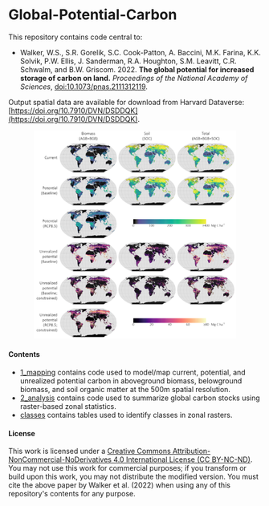 # Global-Potential-Carbon

This repository contains code central to:

* Walker, W.S., S.R. Gorelik, S.C. Cook-Patton, A. Baccini, M.K. Farina, K.K. Solvik, P.W. Ellis, J. Sanderman, R.A. Houghton, S.M. Leavitt, C.R. Schwalm, and B.W. Griscom. 2022. **The global potential for increased storage of carbon on land.** *Proceedings of the National Academy of Sciences*, [doi:10.1073/pnas.2111312119](https://doi.org/10.1073/pnas.2111312119).

Output spatial data are available for download from Harvard Dataverse: [https://doi.org/10.7910/DVN/DSDDQK](https://doi.org/10.7910/DVN/DSDDQK).

<p align='center'>
	<img src='./output_maps.png' alt='Global maps of carbon storage from Walker et al. (2022).' width='80%'/>
</p>

#### Contents

* [1_mapping](./1_mapping) contains code used to model/map current, potential, and unrealized potential carbon in aboveground biomass, belowground biomass, and soil organic matter at the 500m spatial resolution.
* [2_analysis](./2_analysis) contains code used to summarize global carbon stocks using raster-based zonal statistics.
* [classes](./classes) contains tables used to identify classes in zonal rasters.

#### License

This work is licensed under a [Creative Commons Attribution-NonCommercial-NoDerivatives 4.0 International License (CC BY-NC-ND)](http://creativecommons.org/licenses/by-nc-nd/4.0/). You may not use this work for commercial purposes; if you transform or build upon this work, you may not distribute the modified version. You must cite the above paper by Walker et al. (2022) when using any of this repository's contents for any purpose.

